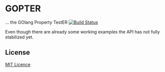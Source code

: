 # GOPTER

... the GOlang Property TestER [![Build Status](https://travis-ci.org/leanovate/gopter.svg?branch=master)](https://travis-ci.org/leanovate/gopter)

Even though there are already some working examples the API has not fully stabilized yet.

## License

[MIT Licence](http://opensource.org/licenses/MIT)
